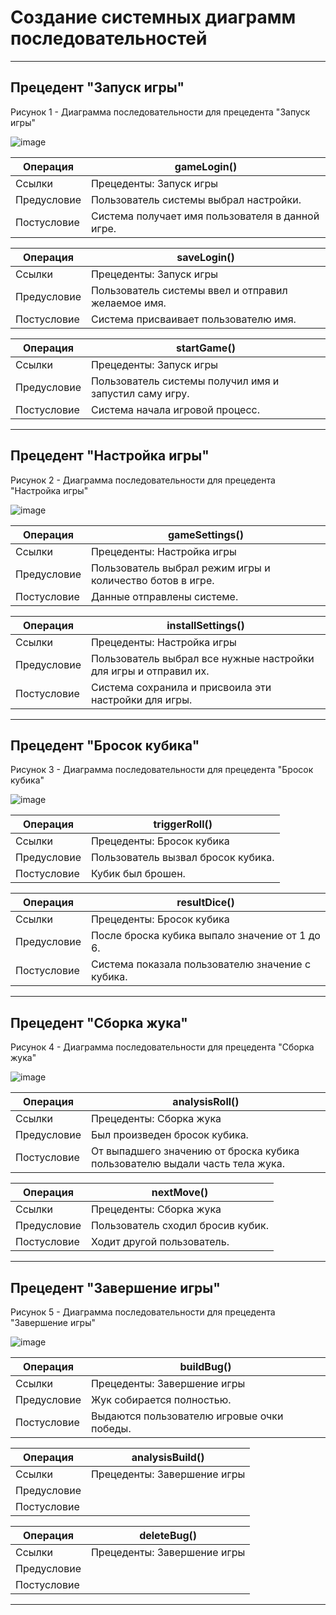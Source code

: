 # Создание системных диаграмм последовательностей

---
## Прецедент "Запуск игры"
Рисунок 1 - Диаграмма последовательности для прецедента "Запуск игры"

![image](https://github.com/BREUCHT27/rtippo/assets/119112204/dc7d22e2-44a3-44f1-8542-9320d5bfd42e)

| Операция | gameLogin() |
|---|---|
| Ссылки | Прецеденты: Запуск игры |
| Предусловие | Пользователь системы выбрал настройки. |
| Постусловие | Система получает имя пользователя в данной игре. |

| Операция | saveLogin() |
|---|---|
| Ссылки | Прецеденты: Запуск игры |
| Предусловие | Пользователь системы ввел и отправил желаемое имя. |
| Постусловие | Система присваивает пользователю имя. |

| Операция | startGame() |
|---|---|
| Ссылки | Прецеденты: Запуск игры |
| Предусловие | Пользователь системы получил имя и запустил саму игру. |
| Постусловие | Система начала игровой процесс. |

---
## Прецедент "Настройка игры"
Рисунок 2 - Диаграмма последовательности для прецедента "Настройка игры"

![image](https://github.com/BREUCHT27/rtippo/assets/119112204/fe20f4e7-4187-47d1-abf8-bcc81af3ad16)

| Операция | gameSettings() |
|---|---|
| Ссылки | Прецеденты: Настройка игры |
| Предусловие | Пользователь выбрал режим игры и количество ботов в игре. |
| Постусловие | Данные отправлены системе. |

| Операция | installSettings() |
|---|---|
| Ссылки | Прецеденты: Настройка игры |
| Предусловие | Пользователь выбрал все нужные настройки для игры и отправил их. |
| Постусловие | Система сохранила и присвоила эти настройки для игры. |

---
## Прецедент "Бросок кубика"
Рисунок 3 - Диаграмма последовательности для прецедента "Бросок кубика"

![image](https://github.com/BREUCHT27/rtippo/assets/119112204/4e192c10-2399-430c-a753-943aa0d1b96a)

| Операция | triggerRoll() |
|---|---|
| Ссылки | Прецеденты: Бросок кубика |
| Предусловие | Пользователь вызвал бросок кубика. |
| Постусловие | Кубик был брошен. |

| Операция | resultDice() |
|---|---|
| Ссылки | Прецеденты: Бросок кубика |
| Предусловие | После броска кубика выпало значение от 1 до 6. |
| Постусловие | Система показала пользователю значение с кубика. |

---
## Прецедент "Сборка жука"
Рисунок 4 - Диаграмма последовательности для прецедента "Сборка жука"

![image](https://github.com/BREUCHT27/rtippo/assets/119112204/f466eac3-7b60-4c1b-844c-a4d74ab74e61)

| Операция | analysisRoll() |
|---|---|
| Ссылки | Прецеденты: Сборка жука |
| Предусловие | Был произведен бросок кубика. |
| Постусловие | От выпадшего значению от броска кубика пользователю выдали часть тела жука.  |

| Операция | nextMove() |
|---|---|
| Ссылки | Прецеденты: Сборка жука |
| Предусловие | Пользователь сходил бросив кубик. |
| Постусловие | Ходит другой пользователь. |

---
## Прецедент "Завершение игры"
Рисунок 5 - Диаграмма последовательности для прецедента "Завершение игры"

![image](https://github.com/BREUCHT27/rtippo/assets/119112204/cf60ae94-1e67-4ce7-9023-ac4ccc605908)

| Операция | buildBug() |
|---|---|
| Ссылки | Прецеденты: Завершение игры |
| Предусловие | Жук собирается полностью. |
| Постусловие | Выдаются пользователю игровые очки победы. |

| Операция | analysisBuild() |
|---|---|
| Ссылки | Прецеденты: Завершение игры |
| Предусловие |  |
| Постусловие |  |

| Операция | deleteBug() |
|---|---|
| Ссылки | Прецеденты: Завершение игры |
| Предусловие |  |
| Постусловие |  |

---
